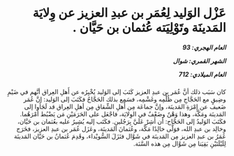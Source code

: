 <h1 dir="rtl">عَزْل الوَليد لِعُمَر بن عبدِ العزيز عن وِلايَة المَدينَة وتَوْلِيَته عُثمان بن حَيَّان .</h1>

<h5 dir="rtl">العام الهجري:  93

الشهر القمري: شوال

العام الميلادي: 712</h5>

<p dir="rtl">كان سَبَب ذلك أنَّ عُمَر بن عبدِ العزيز كَتَبَ إلى الوَليد يُخْبِرُه عن أَهلِ العِراق أنَّهم في ضَيْمِ وضِيقٍ مع الحَجَّاجِ مِن ظُلْمِه وغَشْمِه، فسَمِع بذلك الحَجَّاجُ فكَتَبَ إلى الوَليد: إنَّ عُمَر ضَعيف عن إِمْرَةِ المَدينَة، وإنَّ جماعَة مِن أَهلِ الشِّقاق مِن أهلِ العِراق قد لَجَأوا إلى المَدينَة ومَكَّة، وهذا وَهْنٌ وضَعْفٌ في الوِلايَة، فاجْعَل على الحَرَمَيْنِ مَن يَضْبُط أَمْرَهُما. فكَتَبَ الوَليدُ إلى الحَجَّاج: أن أَشِرْ عَلَيَّ بِرَجُلينِ. فكَتَب إليه يُشِيرُ عليه بعُثمان بن حَيَّان، وخالِد بن عبدِ الله، فوَلَّى خالِدًا مَكَّة، وعُثمانَ المَدينَة، وعَزَل عُمَر بن عبدِ العزيز، فخَرَج عُمَرُ بن عبدِ العزيز مِن المَدينَة في شَوَّال فنَزَلَ السُّويْداء، وقَدِمَ عُثمانُ بن حَيَّان المَدينَة لِلَيْلَتَيْنِ بَقِيَتا مِن شَوَّال مِن هذه السَّنَة.</p></br>
